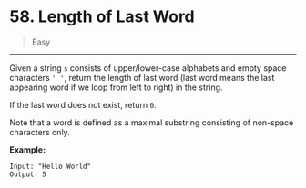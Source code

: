 # 58. Length of Last Word

> Easy

------

Given a string `s` consists of upper/lower-case alphabets and empty space characters `' '`, return the length of last word (last word means the last appearing word if we loop from left to right) in the string.

If the last word does not exist, return `0`.

Note that a word is defined as a maximal substring consisting of non-space characters only.

**Example:**

```
Input: "Hello World"
Output: 5
```